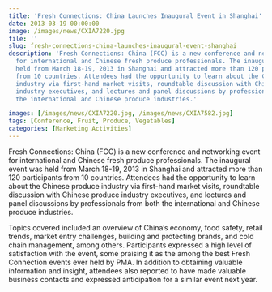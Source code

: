 ```yaml
---
title: 'Fresh Connections: China Launches Inaugural Event in Shanghai'
date: 2013-03-19 00:00:00
image: /images/news/CXIA7220.jpg
file: ''
slug: fresh-connections-china-launches-inaugural-event-shanghai
description: 'Fresh Connections: China (FCC) is a new conference and networking event
  for international and Chinese fresh produce professionals. The inaugural event was
  held from March 18-19, 2013 in Shanghai and attracted more than 120 participants
  from 10 countries. Attendees had the opportunity to learn about the Chinese produce
  industry via first-hand market visits, roundtable discussion with Chinese produce
  industry executives, and lectures and panel discussions by professionals from both
  the international and Chinese produce industries.'

images: [/images/news/CXIA7220.jpg, /images/news/CXIA7582.jpg]
tags: [Conference, Fruit, Produce, Vegetables]
categories: [Marketing Activities]
---
```

<p>Fresh Connections: China (FCC) is a new conference and networking event for international and Chinese fresh produce professionals. The inaugural event was held from March 18-19, 2013 in Shanghai and attracted more than 120 participants from 10 countries. Attendees had the opportunity to learn about the Chinese produce industry via first-hand market visits, roundtable discussion with Chinese produce industry executives, and lectures and panel discussions by professionals from both the international and Chinese produce industries.</p>
<p>Topics covered included an overview of China’s economy, food safety, retail trends, market entry challenges, building and protecting brands, and cold chain management, among others. Participants expressed a high level of satisfaction with the event, some praising it as the among the best Fresh Connection events ever held by PMA. In addition to obtaining valuable information and insight, attendees also reported to have made valuable business contacts and expressed anticipation for a similar event next year.</p>


